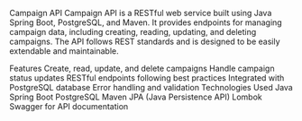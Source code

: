 Campaign API
Campaign API is a RESTful web service built using Java Spring Boot, PostgreSQL, and Maven. It provides endpoints for managing campaign data, including creating, reading, updating, and deleting campaigns. The API follows REST standards and is designed to be easily extendable and maintainable.

Features
Create, read, update, and delete campaigns
Handle campaign status updates
RESTful endpoints following best practices
Integrated with PostgreSQL database
Error handling and validation
Technologies Used
Java Spring Boot
PostgreSQL
Maven
JPA (Java Persistence API)
Lombok
Swagger for API documentation
